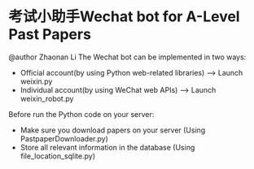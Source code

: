 # 考试小助手Wechat bot for A-Level Past Papers
@author Zhaonan Li
The Wechat bot can be implemented in two ways:
  - Official account(by using Python web-related libraries) --> Launch weixin.py
  - Individual account(by using WeChat web APIs) --> Launch weixin_robot.py
  
Before run the Python code on your server:
  - Make sure you download papers on your server (Using PastpaperDownloader.py)
  - Store all relevant information in the database (Using file_location_sqlite.py)

